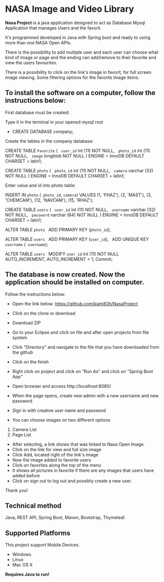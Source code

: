 # NASA Image and Video Library
**Nasa Project** is a java application designed to act as Database Mysql Application that manages Users and the favorit. 

It's programmed developed in Java with Spring boot and ready to using more than one NASA Open APIs.

There is the possibility to add multiple user and each user can choose what kind of image or page and the ending can add/remove to their favorite and view the users favourites. 

There is a possibility to click on the link's image in favorit, for full screen image viewing.
Some filtering options for the favorits Image items.

## To install the software on a computer, follow the instructions below:

First database must be created:

Type it in the terminal in your opened mysql root
* CREATE DATABASE company;

Create the tables in the company database:

CREATE TABLE `Favorite` (
  `user_id` int (11) NOT NULL,
  `photo_id` int (11) NOT NULL,
  `image` longblob NOT NULL
) ENGINE = InnoDB DEFAULT CHARSET = latin1;

CREATE TABLE `photo` (
  `photo_id` int (11) NOT NULL,
  `camera` varchar (32) NOT NULL
) ENGINE = InnoDB DEFAULT CHARSET = latin1;

Enter value and id into photo table:

INSERT IN `photo` (` photo_id`, `camera`) VALUES
(1, 'FHAZ'),
(2, 'MAST'),
(3, 'CHEMCAM'),
(12, 'NAVCAM'),
(15, 'RHAZ');

CREATE TABLE `users` (
  `user_id` int (11) NOT NULL,
  `username` varchar (32) NOT NULL,
  `password` varchar (64) NOT NULL
) ENGINE = InnoDB DEFAULT CHARSET = latin1;

ALTER TABLE `photo`
  ADD PRIMARY KEY (`photo_id`);

ALTER TABLE `users`
  ADD PRIMARY KEY (`user_id`),
  ADD UNIQUE KEY `username` (` username`);

ALTER TABLE `users`
  MODIFY `user_id` int (11) NOT NULL AUTO_INCREMENT, AUTO_INCREMENT = 1;
Commit;

## The database is now created. Now the application should be installed on computer.
Follow the instructions below:

* Open the link below:
https://github.com/kami83h/NasaProject

* Click on the clone or download
* Download ZIP
* Go to your Eclipse and click on file and after open projects from file system
* Click "Directory" and navigate to the file that you have downloaded from the github
* Click on the finish
* Right click on project and click on "Run As" and click on "Spring Boot App"
* Open browser and access http://localhost:8080/
* When the page opens, create new admin with a new username and new password
* Sign in with creative user name and password
* You can choose images on two different options
1. Camera List
2. Page List
* After selecting, a link shows that was linked to Nasa Open Image.
* Click on the link for view and full size image
* Click Add, located right of the link's image
* Now the image added to favorite users
* Click on favorites along the top of the menu
* It shows all pictures in favorite if there are any images that users have added before
* Click on sign out to log out and possibly create a new user.

Thank you!

## Technical method
Java, REST API, Spring Boot, Maven, Bootstrap, Thymeleaf.

## Supported Platforms
This project support Mobile Devices. 
 
 * Windows 
 * Linux 
 * Mac OS X
 
 **Requires Java to run!**
